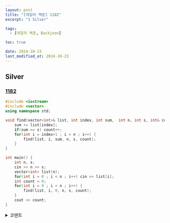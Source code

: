 ```yaml
---
layout: post
title: "[데일리 백준] 1182"
excerpt: "1 Silver"

tags:
  - [데일리 백준, Backjoon]

toc: true

date: 2024-10-23
last_modified_at: 2024-10-23
---
```

## Silver
### [1182][def]

```c++
#include <iostream>
#include <vector>
using namespace std;

void find(vector<int>& list, int index, int sum,  int n, int s, int& count) {
    sum += list[index];
    if(sum == s) count++;
    for(int i = index+1 ; i < n ; i++) {
        find(list, i, sum, n, s, count);
    }
}

int main() {
    int n, s;
    cin >> n >> s;
    vector<int> list(n);
    for(int i = 0 ; i < n ; i++) cin >> list[i];
    int count = 0;
    for(int i = 0 ; i < n ; i++) {
        find(list, i, 0, n, s, count);
    }
    cout << count;
}
```

<details>
<summary>코멘트</summary>
<div markdown="1">

- 간단한 백트래킹 문제.

- 잠깐동안 부분 수열을 연속된 부분 수열로 잘못 이해했다.  
부분 수열은 연속된 원소가 아니어도 된다.  

</div>
</details>

[def]: https://www.acmicpc.net/problem/1182